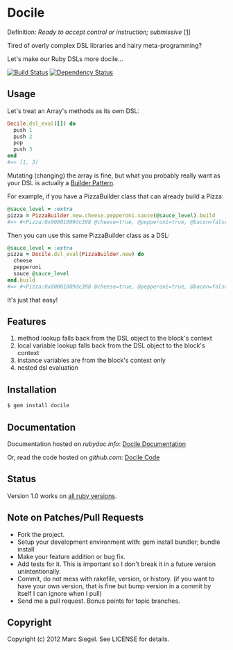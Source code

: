 # Docile

Definition: *Ready to accept control or instruction; submissive* [[1]]

Tired of overly complex DSL libraries and hairy meta-programming?

Let's make our Ruby DSLs more docile...

[1]: http://www.google.com/search?q=docile+definition   "Google"

[![Build Status](https://travis-ci.org/ms-ati/docile.png)](https://travis-ci.org/ms-ati/docile)
[![Dependency Status](https://gemnasium.com/ms-ati/docile.png)](https://gemnasium.com/ms-ati/docile)

## Usage

Let's treat an Array's methods as its own DSL:

``` ruby
Docile.dsl_eval([]) do
  push 1
  push 2
  pop
  push 3
end
#=> [1, 3]
```

Mutating (changing) the array is fine, but what you probably really want as your DSL is actually a [Builder Pattern][2].

For example, if you have a PizzaBuilder class that can already build a Pizza:

``` ruby
@sauce_level = :extra
pizza = PizzaBuilder.new.cheese.pepperoni.sauce(@sauce_level).build
#=> #<Pizza:0x00001009dc398 @cheese=true, @pepperoni=true, @bacon=false, @sauce=:extra>
```

Then you can use this same PizzaBuilder class as a DSL:

``` ruby
@sauce_level = :extra
pizza = Docile.dsl_eval(PizzaBuilder.new) do
  cheese
  pepperoni
  sauce @sauce_level
end.build
#=> #<Pizza:0x00001009dc398 @cheese=true, @pepperoni=true, @bacon=false, @sauce=:extra>
```

It's just that easy!

[2]: http://stackoverflow.com/questions/328496/when-would-you-use-the-builder-pattern  "Builder Pattern"

## Features

  1.  method lookup falls back from the DSL object to the block's context
  2.  local variable lookup falls back from the DSL object to the block's context
  3.  instance variables are from the block's context only
  4.  nested dsl evaluation

## Installation

``` bash
$ gem install docile
```

## Documentation

Documentation hosted on *rubydoc.info*: [Docile Documentation](http://rubydoc.info/gems/docile)

Or, read the code hosted on *github.com*: [Docile Code](https://github.com/ms-ati/docile)

## Status

Version 1.0 works on [all ruby versions](https://github.com/ms-ati/docile/blob/master/.travis.yml).

## Note on Patches/Pull Requests

  * Fork the project.
  * Setup your development environment with: gem install bundler; bundle install
  * Make your feature addition or bug fix.
  * Add tests for it. This is important so I don't break it in a
    future version unintentionally.
  * Commit, do not mess with rakefile, version, or history.
    (if you want to have your own version, that is fine but bump version in a commit by itself I can ignore when I pull)
  * Send me a pull request. Bonus points for topic branches.

## Copyright

Copyright (c) 2012 Marc Siegel. See LICENSE for details.
